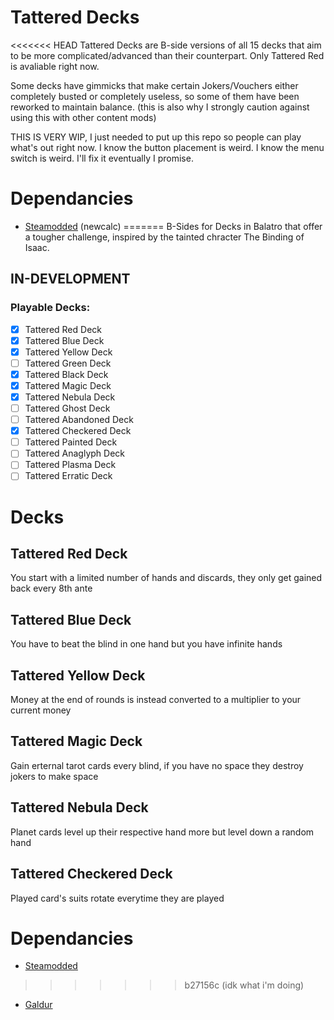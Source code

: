 # Tattered Decks
<<<<<<< HEAD
Tattered Decks are B-side versions of all 15 decks that aim to be more complicated/advanced than their counterpart. Only Tattered Red is avaliable right now. 

Some decks have gimmicks that make certain Jokers/Vouchers either completely busted or completely useless, so some of them have been reworked to maintain balance. (this is also why I strongly caution against using this with other content mods)

THIS IS VERY WIP, I just needed to put up this repo so people can play what's out right now. I know the button placement is weird. I know the menu switch is weird. I'll fix it eventually I promise.

# Dependancies
* [Steamodded](https://github.com/Steamopollys/Steamodded) (newcalc)
=======
B-Sides for Decks in Balatro that offer a tougher challenge, inspired by the tainted chracter The Binding of Isaac.

## IN-DEVELOPMENT

### Playable Decks:
- [x] Tattered Red Deck
- [x] Tattered Blue Deck
- [x] Tattered Yellow Deck
- [ ] Tattered Green Deck
- [x] Tattered Black Deck
- [x] Tattered Magic Deck
- [x] Tattered Nebula Deck
- [ ] Tattered Ghost Deck
- [ ] Tattered Abandoned Deck
- [x] Tattered Checkered Deck
- [ ] Tattered Painted Deck
- [ ] Tattered Anaglyph Deck
- [ ] Tattered Plasma Deck
- [ ] Tattered Erratic Deck

# Decks

## Tattered Red Deck
You start with a limited number of hands and discards, they only get gained back every 8th ante
## Tattered Blue Deck
You have to beat the blind in one hand but you have infinite hands
## Tattered Yellow Deck
Money at the end of rounds is instead converted to a multiplier to your current money
## Tattered Magic Deck
Gain erternal tarot cards every blind, if you have no space they destroy jokers to make space
## Tattered Nebula Deck
Planet cards level up their respective hand more but level down a random hand
## Tattered Checkered Deck
Played card's suits rotate everytime they are played

# Dependancies
* [Steamodded](https://github.com/Steamopollys/Steamodded)
>>>>>>> b27156c (idk what i'm doing)
* [Galdur](https://github.com/Eremel/Galdur)
